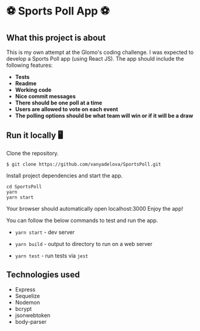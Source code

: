 # ⚽  Sports Poll App ⚽  

## What this project is about
This is my own attempt at the Glomo's coding challenge. I was expected to develop a Sports Poll app (using React JS). The app should include the following features:

- **Tests**
- **Readme**
- **Working code**
- **Nice commit messages**
- **There should be one poll at a time**
- **Users are allowed to vote on each event**
- **The polling options should be what team will win or if it will be a draw**


## Run it locally 🖥

Clone the repository.
```
$ git clone https://github.com/vanyadelova/SportsPoll.git
```
Install project dependencies and start the app.

```
cd SportsPoll
yarn
yarn start 
```

Your browser should automatically open localhost:3000 Enjoy the app!

You can follow the below commands to test and run the app.

- `yarn start` - dev server

- `yarn build` - output to directory to run on a web server

- `yarn test` - run tests via `jest`



## Technologies used

- Express
- Sequelize
- Nodemon
- bcrypt
- jsonwebtoken
- body-parser




